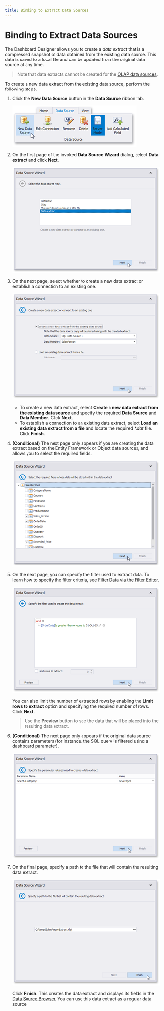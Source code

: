 ```yaml
---
title: Binding to Extract Data Sources
---
```

# Binding to Extract Data Sources
The Dashboard Designer allows you to create a _data extract_ that is a compressed snapshot of data obtained from the existing data source. This data is saved to a local file and can be updated from the original data source at any time.

> Note that data extracts cannot be created for the [OLAP data sources](../../../../dashboard-for-desktop/articles/dashboard-designer/providing-data/connecting-to-olap-cubes.md).

To create a new data extract from the existing data source, perform the following steps.
1. Click the **New Data Source** button in the **Data Source** ribbon tab.
	
	![NewDataSourceButtonRibbon(Extract)](../../../images/Img123128.png)
2. On the first page of the invoked **Data Source Wizard** dialog, select **Data extract** and click **Next**.
	
	![DataSourceWizard_Extract](../../../images/Img123129.png)
3. On the next page, select whether to create a new data extract or establish a connection to an existing one.
	
	![DataSourceWizard_Extract_NewOrExisting](../../../images/Img123130.png)
	* To create a new data extract, select **Create a new data extract from the existing data source** and specify the required **Data Source** and **Data Member**. Click **Next**.
	* To establish a connection to an existing data extract, select **Load an existing data extract from a file** and locate the required _*.dat_ file. Click **Finish**.
4. **(Conditional)** The next page only appears if you are creating the data extract based on the Entity Framework or Object data sources, and allows you to select the required fields.
	
	![DataSourceWizard_Extract_SelectFields](../../../images/Img123955.png)
5. On the next page, you can specify the filter used to extract data. To learn how to specify the filter criteria, see [Filter Data via the Filter Editor](../../../../interface-elements-for-desktop/articles/filter-editor/filter-data-via-the-filter-editor.md).
	
	![DataSourceWizard_Extract_FilterData](../../../images/Img123131.png)
	
	You can also limit the number of extracted rows by enabling the **Limit rows to extract** option and specifying the required number of rows. Click **Next**.
	
	> Use the **Preview** button to see the data that will be placed into the resulting data extract.
6. **(Conditional)** The next page only appears if the original data source contains [parameters](../../../../dashboard-for-desktop/articles/dashboard-designer/data-analysis/using-dashboard-parameters.md) (for instance, the [SQL query is filtered](../../../../dashboard-for-desktop/articles/dashboard-designer/working-with-data/filter-queries.md) using a dashboard parameter).
	
	![DataSourceWizard_Extract_SpecifyParameterValues](../../../images/Img124257.png)
7. On the final page, specify a path to the file that will contain the resulting data extract.
	
	![DataSourceWizard_Extract_Finish](../../../images/Img123132.png)
	
	Click **Finish**. This creates the data extract and displays its fields in the [Data Source Browser](../../../../dashboard-for-desktop/articles/dashboard-designer/ui-elements/data-source-browser.md). You can use this data extract as a regular data source.